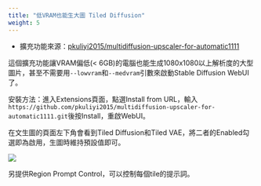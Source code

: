 ```yaml
---
title: "低VRAM也能生大圖 Tiled Diffusion"
weight: 5
---
```


- 擴充功能來源：[pkuliyi2015/multidiffusion-upscaler-for-automatic1111](https://github.com/pkuliyi2015/multidiffusion-upscaler-for-automatic1111)

這個擴充功能讓VRAM偏低(< 6GB)的電腦也能生成1080x1080以上解析度的大型圖片，甚至不需要用`--lowvram`和`--medvram`引數來啟動Stable Diffusion WebUI了。

安裝方法：進入Extensions頁面，點選Install from URL，輸入`https://github.com/pkuliyi2015/multidiffusion-upscaler-for-automatic1111.git`後按Install，重啟WebUI。

在文生圖的頁面左下角會看到Tiled Diffusion和Tiled VAE，將二者的Enabled勾選即為啟用，生圖時維持預設值即可。

![](../../images/multidiffusion-upscaler-1.webp)

另提供Region Prompt Control，可以控制每個tile的提示詞。
